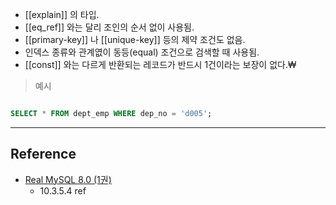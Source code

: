 - [[explain]] 의 타입.
- [[eq_ref]] 와는 달리 조인의 순서 없이 사용됨.
- [[primary-key]] 나 [[unique-key]] 등의 제약 조건도 없음.
- 인덱스 종류와 관계엾이 동등(equal) 조건으로 검색할 때 사용됨.
- [[const]] 와는 다르게 반환되는 레코드가 반드시 1건이라는 보장이 없다.₩

> 예시

```sql

SELECT * FROM dept_emp WHERE dep_no = 'd005';
```

---
## Reference
 -  [Real MySQL 8.0 (1권)](https://product.kyobobook.co.kr/detail/S000001766482)
	- 10.3.5.4 ref